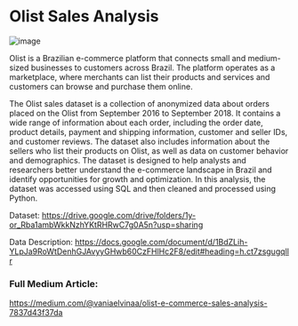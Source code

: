 # Olist Sales Analysis
![image](https://github.com/user-attachments/assets/5d175c27-86cc-494f-9647-ef3b6c544529)

Olist is a Brazilian e-commerce platform that connects small and medium-sized businesses to customers across Brazil. The platform operates as a marketplace, where merchants can list their products and services and customers can browse and purchase them online.

The Olist sales dataset is a collection of anonymized data about orders placed on the Olist from September 2016 to September 2018. It contains a wide range of information about each order, including the order date, product details, payment and shipping information, customer and seller IDs, and customer reviews. The dataset also includes information about the sellers who list their products on Olist, as well as data on customer behavior and demographics. The dataset is designed to help analysts and researchers better understand the e-commerce landscape in Brazil and identify opportunities for growth and optimization. In this analysis, the dataset was accessed using SQL and then cleaned and processed using Python. 

Dataset: https://drive.google.com/drive/folders/1y-or_Rba1ambWkkNzhYKtRHRwC7g0A5n?usp=sharing

Data Description: https://docs.google.com/document/d/1BdZLih-YLpJa9RoWtDenhGJAvyyGHwb60CzFHlHc2F8/edit#heading=h.ct7zsgugqllr

### Full Medium Article: 
https://medium.com/@vaniaelvinaa/olist-e-commerce-sales-analysis-7837d43f37da

